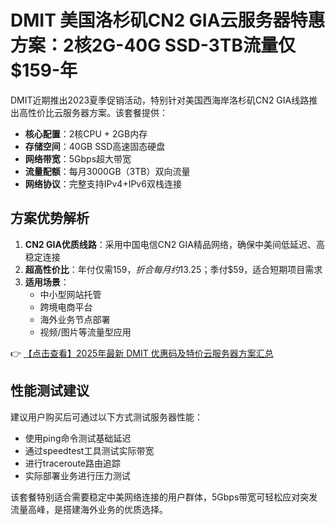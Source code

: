 # DMIT 美国洛杉矶CN2 GIA云服务器特惠方案：2核2G-40G SSD-3TB流量仅$159-年

DMIT近期推出2023夏季促销活动，特别针对美国西海岸洛杉矶CN2 GIA线路推出高性价比云服务器方案。该套餐提供：

- **核心配置**：2核CPU + 2GB内存
- **存储空间**：40GB SSD高速固态硬盘
- **网络带宽**：5Gbps超大带宽
- **流量配额**：每月3000GB（3TB）双向流量
- **网络协议**：完整支持IPv4+IPv6双栈连接

## 方案优势解析

1. **CN2 GIA优质线路**：采用中国电信CN2 GIA精品网络，确保中美间低延迟、高稳定连接
2. **超高性价比**：年付仅需$159，折合每月约$13.25；季付$59，适合短期项目需求
3. **适用场景**：
   - 中小型网站托管
   - 跨境电商平台
   - 海外业务节点部署
   - 视频/图片等流量型应用

👉 [【点击查看】2025年最新 DMIT 优惠码及特价云服务器方案汇总](https://bit.ly/dmit_coupon)

## 性能测试建议

建议用户购买后可通过以下方式测试服务器性能：
- 使用ping命令测试基础延迟
- 通过speedtest工具测试实际带宽
- 进行traceroute路由追踪
- 实际部署业务进行压力测试

该套餐特别适合需要稳定中美网络连接的用户群体，5Gbps带宽可轻松应对突发流量高峰，是搭建海外业务的优质选择。